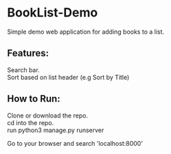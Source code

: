 # BookList-Demo
Simple demo web application for adding books to a list.

## Features: </br>
Search bar. <br/>
Sort based on list header (e.g Sort by Title)

## How to Run: </br>
Clone or download the repo. <br/>
cd into the repo. <br/>
run python3 manage.py runserver <br/>

Go to your browser and search 'localhost:8000'
